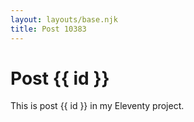 ```yaml
---
layout: layouts/base.njk
title: Post 10383
---
```


# Post {{ id }}

This is post {{ id }} in my Eleventy project.
